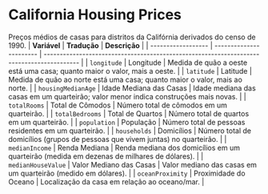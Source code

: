 # California Housing Prices
Preços médios de casas para distritos da Califórnia derivados do censo de 1990.
| **Variável**       | **Tradução**            | **Descrição**                                                                             |
| ------------------ | ----------------------- | ----------------------------------------------------------------------------------------- |
| `longitude`        | Longitude               | Medida de quão a oeste está uma casa; quanto maior o valor, mais a oeste.                 |
| `latitude`         | Latitude                | Medida de quão ao norte está uma casa; quanto maior o valor, mais ao norte.               |
| `housingMedianAge` | Idade Mediana das Casas | Idade mediana das casas em um quarteirão; valor menor indica construções mais novas.      |
| `totalRooms`       | Total de Cômodos        | Número total de cômodos em um quarteirão.                                                 |
| `totalBedrooms`    | Total de Quartos        | Número total de quartos em um quarteirão.                                                 |
| `population`       | População               | Número total de pessoas residentes em um quarteirão.                                      |
| `households`       | Domicílios              | Número total de domicílios (grupos de pessoas que vivem juntas) no quarteirão.            |
| `medianIncome`     | Renda Mediana           | Renda mediana dos domicílios em um quarteirão (medida em dezenas de milhares de dólares). |
| `medianHouseValue` | Valor Mediano das Casas | Valor mediano das casas em um quarteirão (medido em dólares).                             |
| `oceanProximity`   | Proximidade do Oceano   | Localização da casa em relação ao oceano/mar.                                             |
